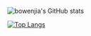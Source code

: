
![bowenjia's GitHub stats](https://github-readme-stats.vercel.app/api?username=bowenjia&show_icons=true&count_private=true)

[![Top Langs](https://github-readme-stats.vercel.app/api/top-langs/?username=bowenjia&layout=compact)](https://github.com/bowenjia/github-readme-stats)






<!--
**bowenjia/bowenjia** is a ✨ _special_ ✨ repository because its `README.md` (this file) appears on your GitHub profile.

Here are some ideas to get you started:


- 🔭 I’m currently working on ...
- 🌱 I’m currently learning ...
- 👯 I’m looking to collaborate on ...
- 🤔 I’m looking for help with ...
- 💬 Ask me about ...
- 📫 How to reach me: ...
- 😄 Pronouns: ...
- ⚡ Fun fact: ...
-->
